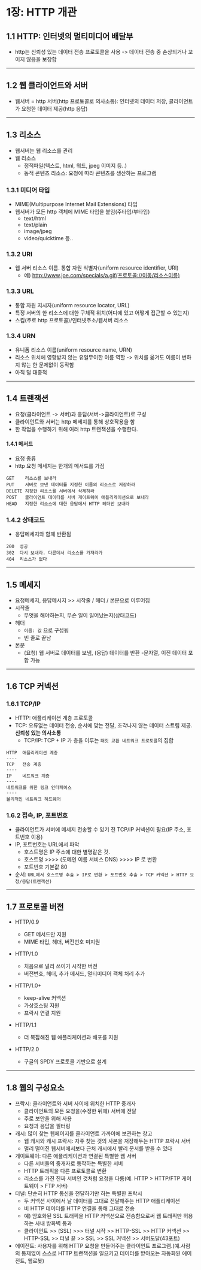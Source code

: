
# 1장: HTTP 개관

## 1.1 HTTP: 인터넷의 멀티미디어 배달부
- http는 신뢰성 있는 데이터 전송 프로토콜을 사용 -> 데이터 전송 중 손상되거나 꼬이지 않음을 보장함

---
## 1.2 웹 클라이언트와 서버
- 웹서버 = http 서버(http 프로토콜로 의사소통): 인터넷의 데이터 저장, 클라이언트가 요청한 데이터 제공(http 응답)

---
## 1.3 리소스
- 웹서버는 웹 리소스를 관리
- 웹 리소스
    - 정적파일(텍스트, html, 워드, jpeg 이미지 등..)
    - 동적 콘텐츠 리소스: 요청에 따라 콘텐츠를 생산하는 프로그램
### 1.3.1 미디어 타입
- MIME(Multipurpose Internet Mail Extensions) 타입
- 웹서버가 모든 http 객체에 MIME 타입을 붙임(주타입/부타입)
    - text/html
    - text/plain
    - image/jpeg
    - video/quicktime 등..
    
### 1.3.2 URI
- 웹 서버 리소스 이름. 통합 자원 식별자(uniform resource identifier, URI)
    - 예) http://www.joe.com/specials/a.gif(프로토콜://이동/리소스이름)
    
### 1.3.3 URL
- 통합 자원 지시자(uniform resource locator, URL)
- 특정 서버의 한 리소스에 대한 구체적 위치(어디에 있고 어떻게 접근할 수 있는지)
- 스킴(주로 http 프로토콜)/인터넷주소/웹서버 리소스

### 1.3.4 URN
- 유니폼 리소스 이름(uniform resource name, URN)
- 리소스 위치에 영향받지 않는 유일무이한 이름 역할 -> 위치를 옮겨도 이름이 변하지 않는 한 문제없이 동작함
- 아직 덜 대중적

---

## 1.4 트랜잭션
- 요청(클라이언트 -> 서버)과 응답(서버->클라이언트)로 구성
- 클라이언트와 서버는 http 메세지를 통해 상호작용을 함
- 한 작업을 수행하기 위해 여러 http 트랜잭션을 수행한다.

#### 1.4.1 메서드
- 요청 종류
- http 요청 메세지는 한개의 메서드를 가짐
```
GET    리소스를 보내라
PUT    서버로 보낸 데이터를 지정한 이름의 리소스로 저장하라
DELETE 지정한 리소스를 서버에서 삭제하라
POST   클라이언트 데이터를 서버 게이트웨이 애플리케이션으로 보내라
HEAD   지정한 리소스에 대한 응답에서 HTTP 헤더만 보내라
```

### 1.4.2 상태코드
- 응답메세지와 함께 반환됨
```
200  성공
302  다시 보내라. 다른데서 리소스를 가져라가
404  리소스가 없다
```
---
## 1.5 메세지
- 요청메세지, 응답메시지 >> 시작줄 / 헤더 / 본문으로 이루어짐
- 시작줄  
    - 무엇을 해야하는지, 무슨 일이 일어났는지(상태코드)
- 헤더
    - ```이름: 값``` 으로 구성됨
    - 빈 줄로 끝남
- 본문
    - (요청) 웹 서버로 데이터를 보냄, (응답) 데이터를 반환
    -문자열, 이진 데이터 포함 가능
---
## 1.6 TCP 커넥션
### 1.6.1 TCP/IP
- HTTP: 애플리케이션 계층 프로토콜 
- TCP: 오류없는 데이터 전송, 순서에 맞는 전달, 조각나지 않는 데이터 스트림 제공. **신뢰성 있는 의사소통** 
    - TCP/IP: TCP + IP 가 층을 이루는 ```패킷 교환 네트워크 프로토콜```의 집합
```
HTTP  애플리케이션 계층
----
TCP   전송 계층
----
IP    네트워크 계층
----
네트워크를 위한 링크 인터페이스
----
물리적인 네트워크 하드웨어
```      

### 1.6.2 접속, IP, 포트번호
- 클라이언트가 서버에 메세지 전송할 수 있기 전 TCP/IP 커넥션이 필요(IP 주소, 포트번호 이용)
- IP, 포트번호는 URL에서 파악
    - 호스트명은 IP 주소에 대한 별명같은 것.
    - 호스트명 >>>> (도메인 이름 서비스 DNS) >>>> IP 로 변환
    - 포트번호 기본값 80
- 순서: ```URL에서 호스트명 추출 > IP로 변환 > 포트번호 추출 > TCP 커넥션 > HTTP 요청/응답(트랜잭션)```

---
## 1.7 프로토콜 버전
- HTTP/0.9
    - GET 메서드만 지원
    - MIME 타입, 헤더, 버전번호 미지원
- HTTP/1.0
    - 처음으로 널리 쓰이기 시작한 버전
    - 버전번호, 헤더, 추가 메서드, 멀티미디어 객체 처리 추가
- HTTP/1.0+
    - keep-alive 커넥션
    - 가상호스팅 지원
    - 프락시 연결 지원
    
- HTTP/1.1
    - 더 복잡해진 웹 애플리케이션과 배포를 지원

- HTTP/2.0
    - 구글의 SPDY 프로토콜 기반으로 설계
    
----

## 1.8 웹의 구성요소
- 프락시: 클라이언트와 서버 사이에 위치한 HTTP 중개자
    - 클라이언트의 모든 요청을(수정한 뒤에) 서버에 전달
    - 주로 보안을 위해 사용
    - 요청과 응답을 필터링
- 캐시: 많이 찾는 웹페이지를 클라이언트 가까이에 보관하는 창고
    - 웹 캐시와 캐시 프락시: 자주 찾는 것의 사본을 저장해두는 HTTP 프락시 서버
    - 멀리 떨어진 웹서버에서보다 근처 캐시에서 빨리 문서를 받을 수 있다
- 게이트웨이: 다른 애플리케이션과 연결된 특별한 웹 서버
    - 다른 서버들의 중개자로 동작하는 특별한 서버
    - HTTP 트래픽을 다른 프로토콜로 변환
    - 리소스를 가진 진짜 서버인 것처럼 요청을 다룸(예. HTTP > HTTP/FTP 게이트웨이 > FTP 서버)
- 터널: 단순히 HTTP 통신을 전달하기만 하는 특별한 프락시
    - 두 커넥션 사이에서 날 데이터를 그대로 전달해주는 HTTP 애플리케이션
    - 비 HTTP 데이터를 HTTP 연결을 통해 그대로 전송
    - 예) 암호화된 SSL 트래픽을 HTTP 커넥션으로 전송함으로써 웹 트래픽만 허용하는 사내 방화벽 통과
    - 클라이언트 >> (SSL) >>> 터널 시작 >> HTTP-SSL >> HTTP 커넥션 >> HTTP-SSL >> 터널 끝 >> SSL >> SSL 커넥션 >> 서버도달(43포트)
- 에이전트: 사용자를 위해 HTTP 요청을 만들어주는 클라이언트 프로그램.(예.사람의 통제없이 스스로 HTTP 트랜잭션을 일으키고 데이터를 받아오는 자동화된 에이전트, 웹로봇)
